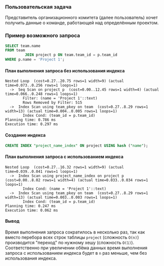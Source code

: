 ### Пользовательская задача

Представитель организационного комитета (далее пользователь) хочет получить данные о команде, работающей над определённым проектом.

### Пример возможного запроса

```SQL
SELECT team.name
FROM team
         JOIN project p ON team.team_id = p.team_id
WHERE p.name = 'Project 1';
```

#### План выполнения запроса без использования индекса

```
Nested Loop  (cost=0.27..20.75 rows=1 width=9) (actual time=0.073..0.256 rows=1 loops=1)
  ->  Seq Scan on project p  (cost=0.00..12.45 rows=1 width=4) (actual time=0.066..0.248 rows=1 loops=1)
        Filter: (name = 'Project 1'::text)
        Rows Removed by Filter: 515
  ->  Index Scan using team_pkey on team  (cost=0.27..8.29 rows=1 width=13) (actual time=0.004..0.005 rows=1 loops=1)
        Index Cond: (team_id = p.team_id)
Planning time: 0.786 ms
Execution time: 0.297 ms

```

#### Создание индекса
```SQL
CREATE INDEX "project_name_index" ON project USING hash ("name");
```

#### План выполнения запроса с использованием индекса

```
Nested Loop  (cost=0.27..16.32 rows=1 width=9) (actual time=0.039..0.041 rows=1 loops=1)
  ->  Index Scan using project_name_index on project p  (cost=0.00..8.02 rows=1 width=4) (actual time=0.033..0.034 rows=1 loops=1)
        Index Cond: (name = 'Project 1'::text)
  ->  Index Scan using team_pkey on team  (cost=0.27..8.29 rows=1 width=13) (actual time=0.003..0.003 rows=1 loops=1)
        Index Cond: (team_id = p.team_id)
Planning time: 0.247 ms
Execution time: 0.062 ms
```

#### Вывод

Время выполнения запроса сократилось в несколько раз, так как вместо перебора всех строк таблицы `project` (сложность `O(n)`) 
производится "переход" по нужному хешу (сложность `O(1)`). Соответственно при увеличении обёма данных время выполнения 
запроса с использованием индекса будет в `n` раз меньше, чем без использования индекса.